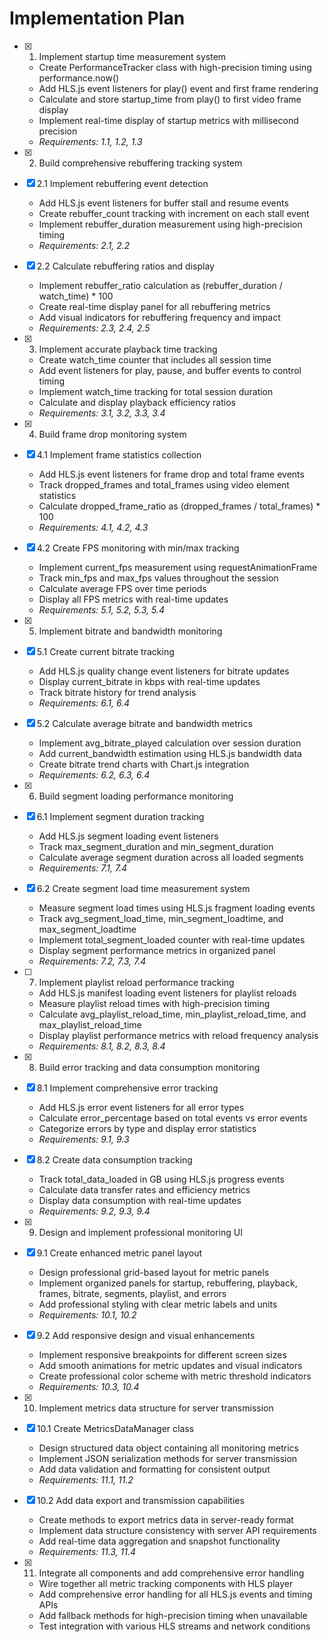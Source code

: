 # Implementation Plan

- [x] 1. Implement startup time measurement system
  - Create PerformanceTracker class with high-precision timing using performance.now()
  - Add HLS.js event listeners for play() event and first frame rendering
  - Calculate and store startup_time from play() to first video frame display
  - Implement real-time display of startup metrics with millisecond precision
  - _Requirements: 1.1, 1.2, 1.3_

- [x] 2. Build comprehensive rebuffering tracking system
- [x] 2.1 Implement rebuffering event detection
  - Add HLS.js event listeners for buffer stall and resume events
  - Create rebuffer_count tracking with increment on each stall event
  - Implement rebuffer_duration measurement using high-precision timing
  - _Requirements: 2.1, 2.2_

- [x] 2.2 Calculate rebuffering ratios and display
  - Implement rebuffer_ratio calculation as (rebuffer_duration / watch_time) * 100
  - Create real-time display panel for all rebuffering metrics
  - Add visual indicators for rebuffering frequency and impact
  - _Requirements: 2.3, 2.4, 2.5_

- [x] 3. Implement accurate playback time tracking
  - Create watch_time counter that includes all session time
  - Add event listeners for play, pause, and buffer events to control timing
  - Implement watch_time tracking for total session duration
  - Calculate and display playback efficiency ratios
  - _Requirements: 3.1, 3.2, 3.3, 3.4_

- [x] 4. Build frame drop monitoring system
- [x] 4.1 Implement frame statistics collection
  - Add HLS.js event listeners for frame drop and total frame events
  - Track dropped_frames and total_frames using video element statistics
  - Calculate dropped_frame_ratio as (dropped_frames / total_frames) * 100
  - _Requirements: 4.1, 4.2, 4.3_

- [x] 4.2 Create FPS monitoring with min/max tracking
  - Implement current_fps measurement using requestAnimationFrame
  - Track min_fps and max_fps values throughout the session
  - Calculate average FPS over time periods
  - Display all FPS metrics with real-time updates
  - _Requirements: 5.1, 5.2, 5.3, 5.4_

- [x] 5. Implement bitrate and bandwidth monitoring
- [x] 5.1 Create current bitrate tracking
  - Add HLS.js quality change event listeners for bitrate updates
  - Display current_bitrate in kbps with real-time updates
  - Track bitrate history for trend analysis
  - _Requirements: 6.1, 6.4_

- [x] 5.2 Calculate average bitrate and bandwidth metrics
  - Implement avg_bitrate_played calculation over session duration
  - Add current_bandwidth estimation using HLS.js bandwidth data
  - Create bitrate trend charts with Chart.js integration
  - _Requirements: 6.2, 6.3, 6.4_

- [x] 6. Build segment loading performance monitoring
- [x] 6.1 Implement segment duration tracking
  - Add HLS.js segment loading event listeners
  - Track max_segment_duration and min_segment_duration
  - Calculate average segment duration across all loaded segments
  - _Requirements: 7.1, 7.4_

- [x] 6.2 Create segment load time measurement system
  - Measure segment load times using HLS.js fragment loading events
  - Track avg_segment_load_time, min_segment_loadtime, and max_segment_loadtime
  - Implement total_segment_loaded counter with real-time updates
  - Display segment performance metrics in organized panel
  - _Requirements: 7.2, 7.3, 7.4_

- [ ] 7. Implement playlist reload performance tracking
  - Add HLS.js manifest loading event listeners for playlist reloads
  - Measure playlist reload times with high-precision timing
  - Calculate avg_playlist_reload_time, min_playlist_reload_time, and max_playlist_reload_time
  - Display playlist performance metrics with reload frequency analysis
  - _Requirements: 8.1, 8.2, 8.3, 8.4_

- [x] 8. Build error tracking and data consumption monitoring
- [x] 8.1 Implement comprehensive error tracking
  - Add HLS.js error event listeners for all error types
  - Calculate error_percentage based on total events vs error events
  - Categorize errors by type and display error statistics
  - _Requirements: 9.1, 9.3_

- [x] 8.2 Create data consumption tracking
  - Track total_data_loaded in GB using HLS.js progress events
  - Calculate data transfer rates and efficiency metrics
  - Display data consumption with real-time updates
  - _Requirements: 9.2, 9.3, 9.4_

- [x] 9. Design and implement professional monitoring UI
- [x] 9.1 Create enhanced metric panel layout
  - Design professional grid-based layout for metric panels
  - Implement organized panels for startup, rebuffering, playback, frames, bitrate, segments, playlist, and errors
  - Add professional styling with clear metric labels and units
  - _Requirements: 10.1, 10.2_

- [x] 9.2 Add responsive design and visual enhancements
  - Implement responsive breakpoints for different screen sizes
  - Add smooth animations for metric updates and visual indicators
  - Create professional color scheme with metric threshold indicators
  - _Requirements: 10.3, 10.4_

- [x] 10. Implement metrics data structure for server transmission
- [x] 10.1 Create MetricsDataManager class
  - Design structured data object containing all monitoring metrics
  - Implement JSON serialization methods for server transmission
  - Add data validation and formatting for consistent output
  - _Requirements: 11.1, 11.2_

- [x] 10.2 Add data export and transmission capabilities
  - Create methods to export metrics data in server-ready format
  - Implement data structure consistency with server API requirements
  - Add real-time data aggregation and snapshot functionality
  - _Requirements: 11.3, 11.4_

- [x] 11. Integrate all components and add comprehensive error handling
  - Wire together all metric tracking components with HLS player
  - Add comprehensive error handling for all HLS.js events and timing APIs
  - Add fallback methods for high-precision timing when unavailable
  - Test integration with various HLS streams and network conditions